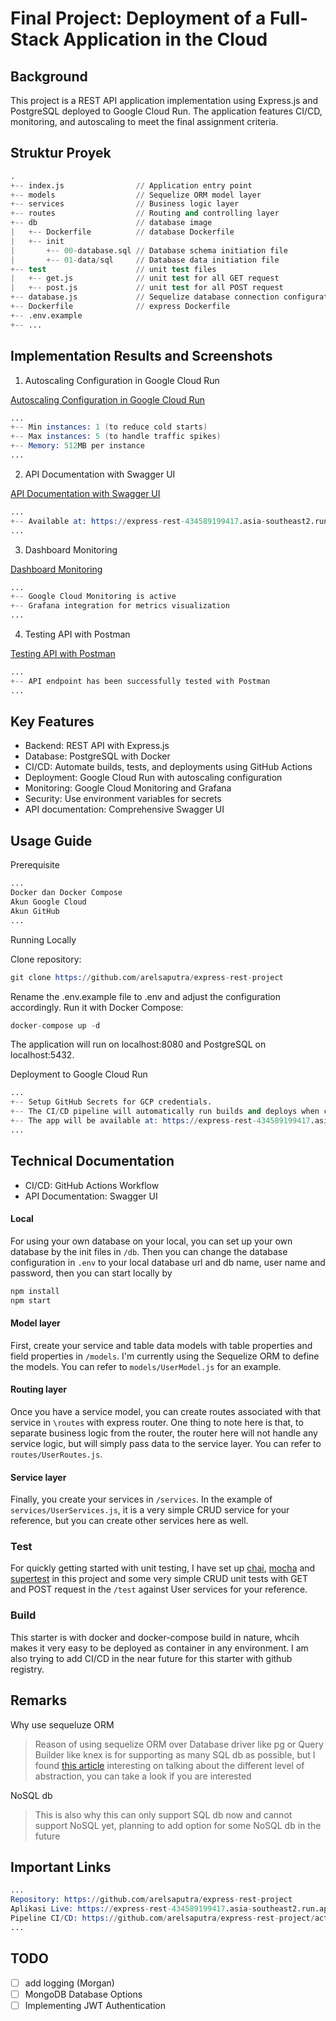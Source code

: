 # Final Project: Deployment of a Full-Stack Application in the Cloud

## Background

This project is a REST API application implementation using Express.js and PostgreSQL deployed to Google Cloud Run. The application features CI/CD, monitoring, and autoscaling to meet the final assignment criteria.

## Struktur Proyek

```s
.
+-- index.js                // Application entry point
+-- models                  // Sequelize ORM model layer
+-- services                // Business logic layer
+-- routes                  // Routing and controlling layer
+-- db                      // database image
|   +-- Dockerfile          // database Dockerfile
|   +-- init
|       +-- 00-database.sql // Database schema initiation file
|       +-- 01-data/sql     // Database data initiation file
+-- test                    // unit test files
|   +-- get.js              // unit test for all GET request
|   +-- post.js             // unit test for all POST request
+-- database.js             // Sequelize database connection configuration
+-- Dockerfile              // express Dockerfile
+-- .env.example
+-- ...
```

## Implementation Results and Screenshots

1. Autoscaling Configuration in Google Cloud Run
   
[Autoscaling Configuration in Google Cloud Run](https://drive.google.com/drive/folders/1niffWIxLzm3YLdQbfN0buTD_HRGhYahS?usp=sharing)
```s
...
+-- Min instances: 1 (to reduce cold starts)
+-- Max instances: 5 (to handle traffic spikes)
+-- Memory: 512MB per instance
...
```

2. API Documentation with Swagger UI
   
[API Documentation with Swagger UI](https://drive.google.com/drive/folders/1ffcqusaRj0zMyL8BB4D3D_tS-djVNHgP?usp=sharing)
```s
...
+-- Available at: https://express-rest-434589199417.asia-southeast2.run.app/api-docs
...
```

3. Dashboard Monitoring
   
[Dashboard Monitoring](https://drive.google.com/drive/folders/1IqzOW9KTgi6T51hKj4a6DvLBKk2JsgSi?usp=sharing)
```s
...
+-- Google Cloud Monitoring is active
+-- Grafana integration for metrics visualization
...
```

4. Testing API with Postman
   
[Testing API with Postman](https://drive.google.com/drive/folders/1mzX8FxjGRxJw2QrlIefrN88EvPIjTk1r?usp=sharing)
```s
...
+-- API endpoint has been successfully tested with Postman
...
```

## Key Features
- Backend: REST API with Express.js
- Database: PostgreSQL with Docker
- CI/CD: Automate builds, tests, and deployments using GitHub Actions
- Deployment: Google Cloud Run with autoscaling configuration
- Monitoring: Google Cloud Monitoring and Grafana
- Security: Use environment variables for secrets
- API documentation: Comprehensive Swagger UI
  
## Usage Guide

Prerequisite
```s
...
Docker dan Docker Compose
Akun Google Cloud
Akun GitHub
...
```

Running Locally

Clone repository:
```s
git clone https://github.com/arelsaputra/express-rest-project
```
Rename the .env.example file to .env and adjust the configuration accordingly.
Run it with Docker Compose:
```s
docker-compose up -d
```
The application will run on localhost:8080 and PostgreSQL on localhost:5432.

Deployment to Google Cloud Run
```s
...
+-- Setup GitHub Secrets for GCP credentials.
+-- The CI/CD pipeline will automatically run builds and deploys when changes are made to the main branch.
+-- The app will be available at: https://express-rest-434589199417.asia-southeast2.run.app
...
```

## Technical Documentation
- CI/CD: GitHub Actions Workflow
- API Documentation: Swagger UI

#### Local

For using your own database on your local, you can set up your own database by the init files in `/db`. Then you can change the database configuration in `.env` to your local database url and db name, user name and password, then you can start locally by

```s
npm install
npm start
```
#### Model layer

First, create your service and table data models with table properties and field properties in `/models`. I'm currently using the Sequelize ORM to define the models. You can refer to `models/UserModel.js` for an example.

#### Routing layer

Once you have a service model, you can create routes associated with that service in `\routes` with express router. One thing to note here is that, to separate business logic from the router, the router here will not handle any service logic, but will simply pass data to the service layer. You can refer to `routes/UserRoutes.js`.

#### Service layer

Finally, you create your services in `/services`. In the example of `services/UserServices.js`, it is a very simple CRUD service for your reference, but you can create other services here as well.

### Test

For quickly getting started with unit testing, I have set up [chai](https://www.npmjs.com/package/chai), [mocha](https://www.npmjs.com/package/chai) and [supertest](https://www.npmjs.com/package/supertest) in this project and some very simple CRUD unit tests with GET and POST request in the `/test` against User services for your reference.

### Build

This starter is with docker and docker-compose build in nature, whcih makes it very easy to be deployed as container in any environment. I am also trying to add CI/CD in the near future for this starter with github registry.

## Remarks

Why use sequeluze ORM

> Reason of using sequelize ORM over Database driver like pg or Query Builder like knex is for supporting as many SQL db as possible, but I found [this article](https://blog.logrocket.com/why-you-should-avoid-orms-with-examples-in-node-js-e0baab73fa5/) interesting on talking about the different level of abstraction, you can take a look if you are interested

NoSQL db

> This is also why this can only support SQL db now and cannot support NoSQL yet, planning to add option for some NoSQL db in the future

## Important Links

```s
...
Repository: https://github.com/arelsaputra/express-rest-project
Aplikasi Live: https://express-rest-434589199417.asia-southeast2.run.app
Pipeline CI/CD: https://github.com/arelsaputra/express-rest-project/actions/runs/16806925513/workflow?
...
```
## TODO

- [ ] add logging (Morgan)
- [ ] MongoDB Database Options
- [ ] Implementing JWT Authentication

